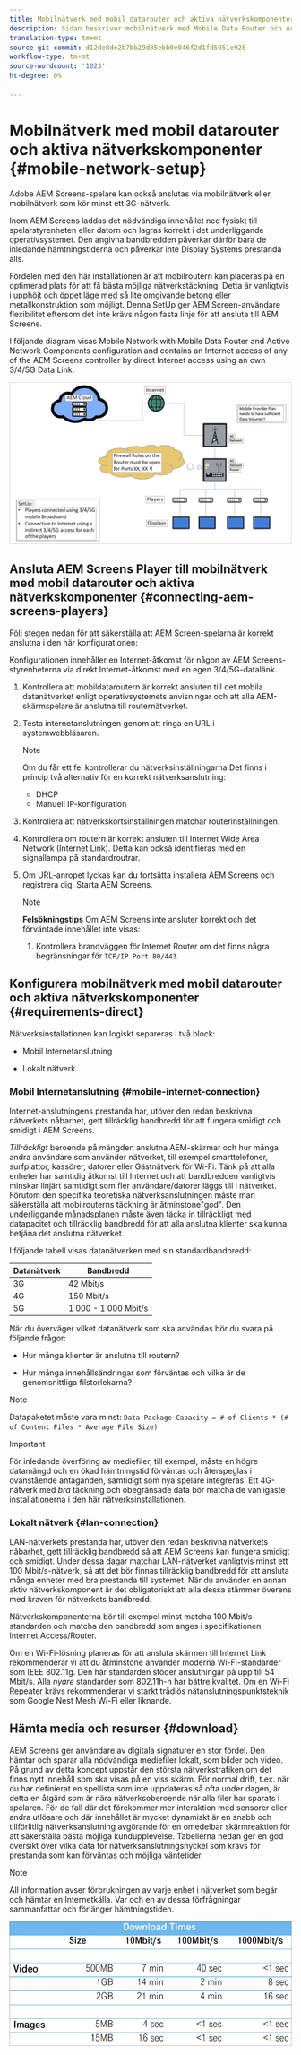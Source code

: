 ```yaml
---
title: Mobilnätverk med mobil datarouter och aktiva nätverkskomponenter
description: Sidan beskriver mobilnätverk med Mobile Data Router och Active Network Components
translation-type: tm+mt
source-git-commit: d12de8de2b7bb29d85ebb0e046f2d1fd5051e928
workflow-type: tm+mt
source-wordcount: '1023'
ht-degree: 0%

---
```



# Mobilnätverk med mobil datarouter och aktiva nätverkskomponenter {#mobile-network-setup}

Adobe AEM Screens-spelare kan också anslutas via mobilnätverk eller mobilnätverk som kör minst ett 3G-nätverk.

Inom AEM Screens laddas det nödvändiga innehållet ned fysiskt till spelarstyrenheten eller datorn och lagras korrekt i det underliggande operativsystemet. Den angivna bandbredden påverkar därför bara de inledande hämtningstiderna och påverkar inte Display Systems prestanda alls.

Fördelen med den här installationen är att mobilroutern kan placeras på en optimerad plats för att få bästa möjliga nätverkstäckning. Detta är vanligtvis i upphöjt och öppet läge med så lite omgivande betong eller metallkonstruktion som möjligt.
Denna SetUp ger AEM Screen-användare flexibilitet eftersom det inte krävs någon fasta linje för att ansluta till AEM Screens.

I följande diagram visas Mobile Network with Mobile Data Router and Active Network Components configuration and contains an Internet access of any of the AEM Screens controller by direct Internet access using an own 3/4/5G Data Link.

![](/help/using/assets/mobile-network-1.png)

## Ansluta AEM Screens Player till mobilnätverk med mobil datarouter och aktiva nätverkskomponenter {#connecting-aem-screens-players}

Följ stegen nedan för att säkerställa att AEM Screen-spelarna är korrekt anslutna i den här konfigurationen:

Konfigurationen innehåller en Internet-åtkomst för någon av AEM Screens-styrenheterna via direkt Internet-åtkomst med en egen 3/4/5G-datalänk.

1. Kontrollera att mobildataroutern är korrekt ansluten till det mobila datanätverket enligt operativsystemets anvisningar och att alla AEM-skärmspelare är anslutna till routernätverket.
1. Testa internetanslutningen genom att ringa en URL i systemwebbläsaren.
   >[!NOTE]
   >Om du får ett fel kontrollerar du nätverksinställningarna.Det finns i princip två alternativ för en korrekt nätverksanslutning:
   >* DHCP
   >* Manuell IP-konfiguration


1. Kontrollera att nätverkskortsinställningen matchar routerinställningen.

1. Kontrollera om routern är korrekt ansluten till Internet Wide Area Network (Internet Link). Detta kan också identifieras med en signallampa på standardroutrar.
1. Om URL-anropet lyckas kan du fortsätta installera AEM Screens och registrera dig. Starta AEM Screens.

   >[!NOTE]
   >**Felsökningstips**
   >Om AEM Screens inte ansluter korrekt och det förväntade innehållet inte visas:
   >
   >1. Kontrollera brandväggen för Internet Router om det finns några begränsningar för `TCP/IP Port 80/443`.



## Konfigurera mobilnätverk med mobil datarouter och aktiva nätverkskomponenter {#requirements-direct}

Nätverksinstallationen kan logiskt separeras i två block:

* Mobil Internetanslutning

* Lokalt nätverk

### Mobil Internetanslutning {#mobile-internet-connection}

Internet-anslutningens prestanda har, utöver den redan beskrivna nätverkets nåbarhet, gett tillräcklig bandbredd för att fungera smidigt och smidigt i AEM Screens.

*Tillräckligt* beroende på mängden anslutna AEM-skärmar och hur många andra användare som använder nätverket, till exempel smarttelefoner, surfplattor, kassörer, datorer eller Gästnätverk för Wi-Fi.
Tänk på att alla enheter har samtidig åtkomst till Internet och att bandbredden vanligtvis minskar linjärt samtidigt som fler användare/datorer läggs till i nätverket.
Förutom den specifika teoretiska nätverksanslutningen måste man säkerställa att mobilrouterns täckning är åtminstone&quot;god&quot;. Den underliggande månadsplanen måste även täcka in tillräckligt med datapacitet och tillräcklig bandbredd för att alla anslutna klienter ska kunna betjäna det anslutna nätverket.

I följande tabell visas datanätverken med sin standardbandbredd:

| Datanätverk | Bandbredd |
|--- |--- |
| 3G | 42 Mbit/s |
| 4G | 150 Mbit/s |
| 5G | 1 000 - 1 000 Mbit/s |

När du överväger vilket datanätverk som ska användas bör du svara på följande frågor:

* Hur många klienter är anslutna till routern?

* Hur många innehållsändringar som förväntas och vilka är de genomsnittliga filstorlekarna?

>[!NOTE]
>Datapaketet måste vara minst:
`Data Package Capacity = # of Clients * (# of Content Files * Average File Size)`

>[!IMPORTANT]
>För inledande överföring av mediefiler, till exempel, måste en högre datamängd och en ökad hämtningstid förväntas och återspeglas i ovanstående antaganden, samtidigt som nya spelare integreras. Ett 4G-nätverk med *bra* täckning och obegränsade data bör matcha de vanligaste installationerna i den här nätverksinstallationen.


### Lokalt nätverk {#lan-connection}

LAN-nätverkets prestanda har, utöver den redan beskrivna nätverkets nåbarhet, gett tillräcklig bandbredd så att AEM Screens kan fungera smidigt och smidigt. Under dessa dagar matchar LAN-nätverket vanligtvis minst ett 100 Mbit/s-nätverk, så att det bör finnas tillräcklig bandbredd för att ansluta många enheter med bra prestanda till systemet. När du använder en annan aktiv nätverkskomponent är det obligatoriskt att alla dessa stämmer överens med kraven för nätverkets bandbredd.

Nätverkskomponenterna bör till exempel minst matcha 100 Mbit/s-standarden och matcha den bandbredd som anges i specifikationen Internet Access/Router.

Om en Wi-Fi-lösning planeras för att ansluta skärmen till Internet Link rekommenderar vi att du åtminstone använder moderna Wi-Fi-standarder som IEEE 802.11g. Den här standarden stöder anslutningar på upp till 54 Mbit/s. Alla *nyare* standarder som 802.11h-n har bättre kvalitet. Om en Wi-Fi Repeater krävs rekommenderar vi starkt trådlös nätanslutningspunktsteknik som Google Nest Mesh Wi-Fi eller liknande.

## Hämta media och resurser {#download}

AEM Screens ger användare av digitala signaturer en stor fördel. Den hämtar och sparar alla nödvändiga mediefiler lokalt, som bilder och video. På grund av detta koncept uppstår den största nätverkstrafiken om det finns nytt innehåll som ska visas på en viss skärm.
För normal drift, t.ex. när du har definierat en spellista som inte uppdateras så ofta under dagen, är detta en åtgärd som är nära nätverksoberoende när alla filer har sparats i spelaren.
För de fall där det förekommer mer interaktion med sensorer eller andra utlösare och där innehållet är mycket dynamiskt är en snabb och tillförlitlig nätverksanslutning avgörande för en omedelbar skärmreaktion för att säkerställa bästa möjliga kundupplevelse.
Tabellerna nedan ger en god översikt över vilka data för nätverksanslutningsnyckel som krävs för prestanda som kan förväntas och möjliga väntetider.

>[!NOTE]
>All information avser förbrukningen av varje enhet i nätverket som begär och hämtar en Internetkälla. Var och en av dessa förfrågningar sammanfattar och förlänger hämtningstiden.

![](/help/using/assets/mobile-router-download.png)



